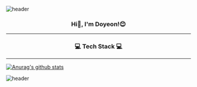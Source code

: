![header](https://capsule-render.vercel.app/api?type=waving&color=auto&height=240&section=header&text=HELLO,%20WORLD!&desc=Yeon's%20Github&descAlign=68&fontAlignY=40&align=center)
<h3><p align="center">Hi👋, I'm Doyeon!😊</p></h3>
<hr>
<h3><p align="center">💻 Tech Stack 💻</p></h3>
<hr>

[![Anurag's github stats](https://github-readme-stats.vercel.app/api?username=kimdoyeonne@gmail.com)](https://github.com/anuraghazra/github-readme-stats)







![header](https://capsule-render.vercel.app/api?type=waving&color=auto&height=120&section=footer&align=center)

